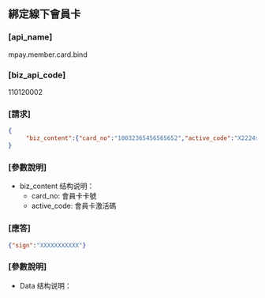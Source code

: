 ## 綁定線下會員卡

### [api_name]
mpay.member.card.bind
### [biz_api_code]
110120002

### [請求]
```json
{
     "biz_content":{"card_no":"10032365456565652","active_code":"X2224sj3Shjkjs334j3hjh"}
}
```

### [參數說明]
* biz_content 结构说明：
  * card_no: 會員卡卡號
  * active_code: 會員卡激活碼


### [應答]
```json
{"sign":"XXXXXXXXXXX"}
```


### [參數說明]
* Data 结构说明：

